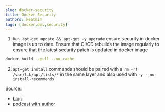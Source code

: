 ```yaml
---
slug: docker-security
title: Docker Security
authors: keatmin
tags: [docker,dev,security]
---
```


1. `Run apt-get update && apt-get -y upgrade` ensure security in docker image is up to date. Ensure that CI/CD rebuilds the image regularly to ensure that the latest security patch is updated in docker image
```bash
docker build --pull --no-cache
```
2. `apt-get install` commands should be paired with a `rm -rf /var/lib/apt/lists/*` in the same layer and also used with `-y --no-install-recommends`

Source:
- [blog](https://pythonspeed.com/articles/docker-cache-insecure-images/)
- [podcast with author](https://talkpython.fm/episodes/show/323/best-practices-for-docker-in-production)
